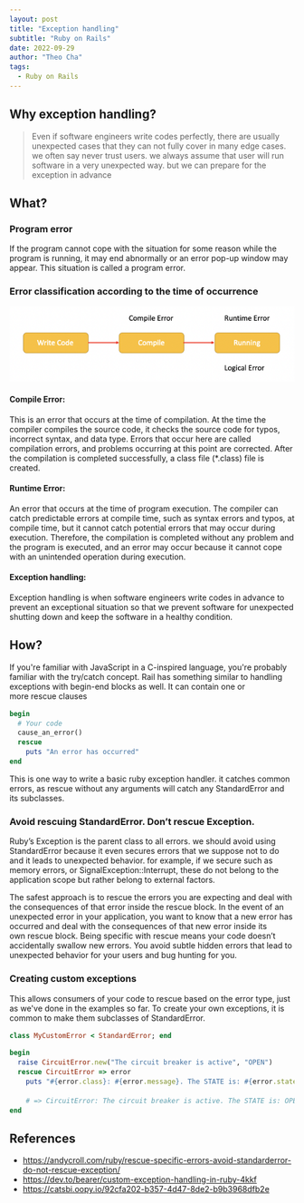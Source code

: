 ```yaml
---
layout: post
title: "Exception handling"
subtitle: "Ruby on Rails"
date: 2022-09-29
author: "Theo Cha"
tags:
  - Ruby on Rails
---
```


## Why exception handling?

> Even if software engineers write codes perfectly, there are usually unexpected cases that they can not fully cover in many edge cases. we often say never trust users. we always assume that user will run software in a very unexpected way. but we can prepare for the exception in advance

## What?

### Program error

If the program cannot cope with the situation for some reason while the program is running, it may end abnormally or an error pop-up window may appear. This situation is called a program error.

### Error classification according to the time of occurrence

![Errors](/img/post/errors.png "Errors")

#### Compile Error:

This is an error that occurs at the time of compilation. At the time the compiler compiles the source code, it checks the source code for typos, incorrect syntax, and data type. Errors that occur here are called compilation errors, and problems occurring at this point are corrected. After the compilation is completed successfully, a class file (\*.class) file is created.

#### Runtime Error:

An error that occurs at the time of program execution. The compiler can catch predictable errors at compile time, such as syntax errors and typos, at compile time, but it cannot catch potential errors that may occur during execution. Therefore, the compilation is completed without any problem and the program is executed, and an error may occur because it cannot cope with an unintended operation during execution.

#### Exception handling:

Exception handling is when software engineers write codes in advance to prevent an exceptional situation so that we prevent software for unexpected shutting down and keep the software in a healthy condition.

## How?

If you're familiar with JavaScript in a C-inspired language, you're probably familiar with the try/catch concept. Rail has something similar to handling exceptions with begin-end blocks as well. It can contain one or more rescue clauses

```ruby
begin
  # Your code
  cause_an_error()
  rescue
    puts "An error has occurred"
end
```

This is one way to write a basic ruby exception handler. it catches common errors, as rescue without any arguments will catch any StandardError and its subclasses.

### Avoid rescuing StandardError. Don’t rescue Exception.

Ruby’s Exception is the parent class to all errors. we should avoid using StandardError because it even secures errors that we suppose not to do and it leads to unexpected behavior. for example, if we secure such as memory errors, or SignalException::Interrupt, these do not belong to the application scope but rather belong to external factors.

The safest approach is to rescue the errors you are expecting and deal with the consequences of that error inside the rescue block. In the event of an unexpected error in your application, you want to know that a new error has occurred and deal with the consequences of that new error inside its own rescue block. Being specific with rescue means your code doesn’t accidentally swallow new errors. You avoid subtle hidden errors that lead to unexpected behavior for your users and bug hunting for you.

### Creating custom exceptions

This allows consumers of your code to rescue based on the error type, just as we've done in the examples so far. To create your own exceptions, it is common to make them subclasses of StandardError.

```ruby
class MyCustomError < StandardError; end
```

```ruby
begin
  raise CircuitError.new("The circuit breaker is active", "OPEN")
  rescue CircuitError => error
    puts "#{error.class}: #{error.message}. The STATE is: #{error.state}."

    # => CircuitError: The circuit breaker is active. The STATE is: OPEN.
end
```

## References

- <https://andycroll.com/ruby/rescue-specific-errors-avoid-standarderror-do-not-rescue-exception/>
- <https://dev.to/bearer/custom-exception-handling-in-ruby-4kkf>
- <https://catsbi.oopy.io/92cfa202-b357-4d47-8de2-b9b3968dfb2e>
